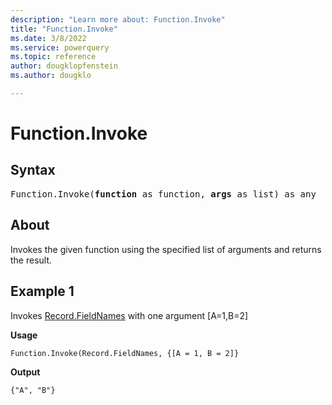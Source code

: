 ```yaml
---
description: "Learn more about: Function.Invoke"
title: "Function.Invoke"
ms.date: 3/8/2022
ms.service: powerquery
ms.topic: reference
author: dougklopfenstein
ms.author: dougklo

---
```

# Function.Invoke

## Syntax

<pre>
Function.Invoke(<b>function</b> as function, <b>args</b> as list) as any 
</pre>
  
## About

Invokes the given function using the specified list of arguments and returns the result.

## Example 1

Invokes [Record.FieldNames](/powerquery-m/record-fieldnames) with one argument [A=1,B=2]

**Usage**

```powerquery-m
Function.Invoke(Record.FieldNames, {[A = 1, B = 2]}
```

**Output**

`{"A", "B"}`
